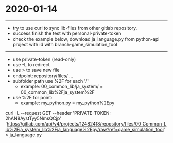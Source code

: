 
# 2020-01-14
---

- try to use curl to sync lib-files from other gitlab repository.
- success finish the test with personal-private-token
- check the example below, download ja_language.py from python-api project with id with branch-game_simulation_tool 

---



- use private-token (read-only)
- use -L to redirect
- use > to save new file
- endpoint:   repository/files/ ... 
- subfolder path use  %2F for each '/' 
    - example:  00_common_lib/ja_system/   = 00_common_lib%2Fja_system%2F
- use %2E for point:  
    - example:  my_python.py  = my_python%2Epy



curl -L --request GET --header 'PRIVATE-TOKEN: 2hAN8AystTyy5NmsQCjp' 'https://gitlab.com/api/v4/projects/12482418/repository/files/00_Common_Lib%2Fja_system_lib%2Fja_language%2Epy/raw?ref=game_simulation_tool' > ja_language.py
